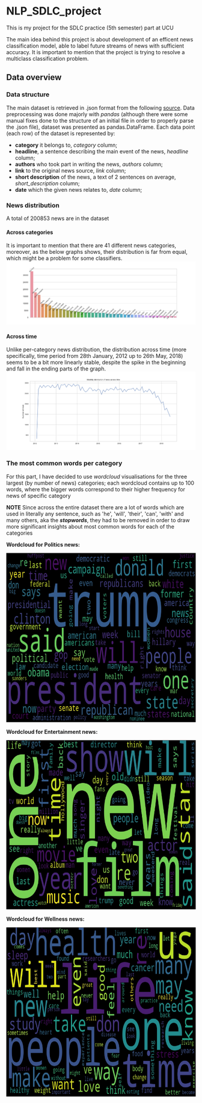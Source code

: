 # NLP_SDLC_project
This is my project for the SDLC practice (5th semester) part at UCU

The main idea behind this project is about development of an efficent news classification model, able to label future streams of news with sufficient accuracy.
It is important to mention that the project is trying to resolve a multiclass classification problem.

## Data overview

### Data structure
The main dataset is retrieved in .json format from the following [source](https://www.kaggle.com/rmisra/news-category-dataset).
Data preprocessing was done majorly with *pandas* (although there were some manual fixes done to the structure of an initial file in order to properly parse the .json file),
dataset was presented as pandas.DataFrame.
Each data point (each row) of the dataset is represented by:
- **category** it belongs to, *category* column;
- **headline**, a sentence describing the main event of the news, *headline* column;
- **authors** who took part in writing the news, *authors* column;
- **link** to the original news source, *link* column;
- **short description** of the news, a text of 2 sentences on average, *short_description* column;
- **date** which the given news relates to, *date* column;

### News distribution
A total of 200853 news are in the dataset

#### Across categories
It is important to mention that there are 41 different news categories, moreover, as the below graphs shows, their distribution is far from equal, which might be a problem for some classifiers.
![Bar plot in descending order, the largest categories are: POLITICS, WELLNESS, ENTERTAINMENT](EDA/cats_distribution_SNS.png)


#### Across time
Unlike per-category news distribution, the distribution across time (more specifically, time period from 28th January, 2012 up to 26th May, 2018) seems to be a bit more linearly stable, despite the spike in the beginning and fall in the ending parts of the graph.
![\---/-like distribution across time](EDA/date_distribution_SNS.png)

### The most common words per category
For this part, I have decided to use *wordcloud* visualisations for the three largest (by number of news) categories; 
each wordcloud contains up to 100 words, where the bigger words correspond to their higher frequency for news of specific category

**NOTE** Since across the entire dataset there are a lot of words which are used in literally any sentence, such as 'he', 'will', 'their', 'can', 'with' and many others, aka the ***stopwords***, they had to be removed in order to draw more significant insights about most common words for each of the categories

**Wordcloud for Politics news:**
<p align="center">
  <img src="EDA/POLITICS_wordcloud_100_words.JPEG" width="750" height="450" />
</p>


**Wordcloud for Entertainment news:**
<p align="center">
  <img src="EDA/ENTERTAINMENT_wordcloud_100_words.JPEG" width="750" height="450" />
</p>


**Wordcloud for Wellness news:**
<p align="center">
  <img src="EDA/WELLNESS_wordcloud_100_words.JPEG" width="750" height="450" title="Wordcloud for Wellness news:"/>
</p>
